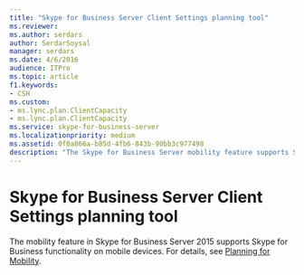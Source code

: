 ```yaml
---
title: "Skype for Business Server Client Settings planning tool"
ms.reviewer: 
ms.author: serdars
author: SerdarSoysal
manager: serdars
ms.date: 4/6/2016
audience: ITPro
ms.topic: article
f1.keywords:
- CSH
ms.custom:
- ms.lync.plan.ClientCapacity
- ms.lync.plan.ClientCapacity
ms.service: skype-for-business-server
ms.localizationpriority: medium
ms.assetid: 0f0a866a-b85d-4fb6-843b-90bb3c977498
description: "The Skype for Business Server mobility feature supports Skype functionality on mobile devices. For details, see Planning for Mobility."
---
```


# Skype for Business Server Client Settings planning tool

The mobility feature in Skype for Business Server 2015 supports Skype for Business functionality on mobile devices. For details, see [Planning for Mobility](/previous-versions/office/lync-server-2013/lync-server-2013-planning-for-mobility).
